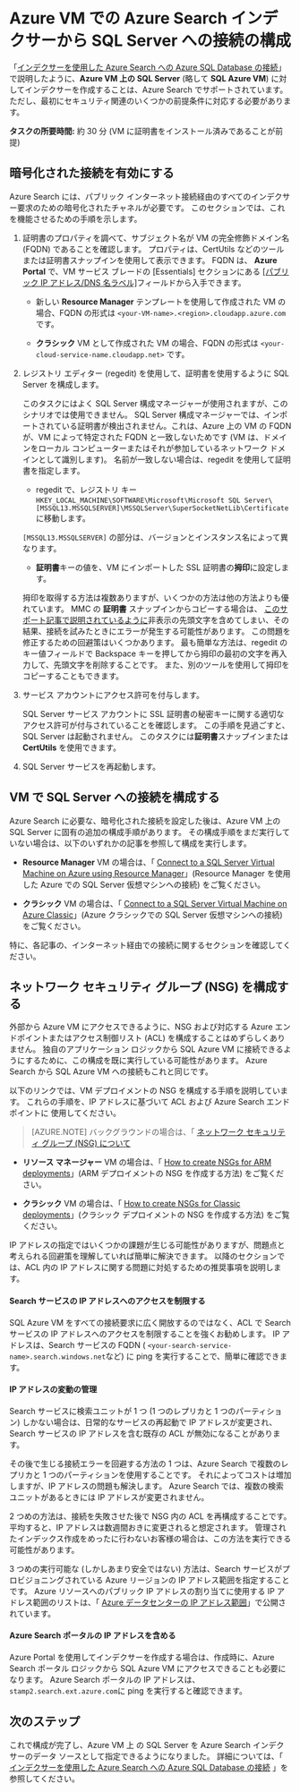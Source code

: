 <properties 
    pageTitle="Azure Search インデクサーから Azure の仮想マシンの SQL Server への接続の構成 | Microsoft Azure | インデクサー" 
    description="暗号化された接続を有効にして、Azure Search のインデクサーから Azure の仮想マシン (VM) 上の SQL Server に接続できるようにファイアウォールを構成します。" 
    services="search" 
    documentationCenter="" 
    authors="jack4it" 
    manager="pablocas" 
    editor=""/>

<tags 
    ms.service="search" 
    ms.devlang="rest-api" 
    ms.workload="search" 
    ms.topic="article" 
    ms.tgt_pltfrm="na" 
    ms.date="09/26/2016" 
    ms.author="jackma"/>


# <a name="configure-a-connection-from-an-azure-search-indexer-to-sql-server-on-an-azure-vm"></a>Azure VM での Azure Search インデクサーから SQL Server への接続の構成

「[インデクサーを使用した Azure Search への Azure SQL Database の接続](search-howto-connecting-azure-sql-database-to-azure-search-using-indexers-2015-02-28.md#frequently-asked-questions)」で説明したように、**Azure VM 上の SQL Server** (略して **SQL Azure VM**) に対してインデクサーを作成することは、Azure Search でサポートされています。ただし、最初にセキュリティ関連のいくつかの前提条件に対応する必要があります。 

**タスクの所要時間:** 約 30 分 (VM に証明書をインストール済みであることが前提)

## <a name="enable-encrypted-connections"></a>暗号化された接続を有効にする

Azure Search には、パブリック インターネット接続経由のすべてのインデクサー要求のための暗号化されたチャネルが必要です。 このセクションでは、これを機能させるための手順を示します。

1. 証明書のプロパティを調べて、サブジェクト名が VM の完全修飾ドメイン名 (FQDN) であることを確認します。 プロパティは、CertUtils などのツールまたは証明書スナップインを使用して表示できます。 FQDN は、 **Azure Portal** で、VM サービス ブレードの [Essentials] セクションにある [[パブリック IP アドレス/DNS 名ラベル]](https://portal.azure.com/)フィールドから入手できます。

    - 新しい **Resource Manager** テンプレートを使用して作成された VM の場合、FQDN の形式は `<your-VM-name>.<region>.cloudapp.azure.com` です。 

    - **クラシック** VM として作成された VM の場合、FQDN の形式は `<your-cloud-service-name.cloudapp.net>` です。 

2. レジストリ エディター (regedit) を使用して、証明書を使用するように SQL Server を構成します。 

    このタスクにはよく SQL Server 構成マネージャーが使用されますが、このシナリオでは使用できません。 SQL Server 構成マネージャーでは、インポートされている証明書が検出されません。これは、Azure 上の VM の FQDN が、VM によって特定された FQDN と一致しないためです (VM は、ドメインをローカル コンピューターまたはそれが参加しているネットワーク ドメインとして識別します)。 名前が一致しない場合は、regedit を使用して証明書を指定します。

    - regedit で、レジストリ キー `HKEY_LOCAL_MACHINE\SOFTWARE\Microsoft\Microsoft SQL Server\[MSSQL13.MSSQLSERVER]\MSSQLServer\SuperSocketNetLib\Certificate` に移動します。
     
    `[MSSQL13.MSSQLSERVER]` の部分は、バージョンとインスタンス名によって異なります。 

    - **証明書**キーの値を、VM にインポートした SSL 証明書の**拇印**に設定します。

    拇印を取得する方法は複数ありますが、いくつかの方法は他の方法よりも優れています。 MMC の **証明書** スナップインからコピーする場合は、 [このサポート記事で説明されているように](https://support.microsoft.com/kb/2023869/)非表示の先頭文字を含めてしまい、その結果、接続を試みたときにエラーが発生する可能性があります。 この問題を修正するための回避策はいくつかあります。 最も簡単な方法は、regedit のキー値フィールドで Backspace キーを押してから拇印の最初の文字を再入力して、先頭文字を削除することです。 また、別のツールを使用して拇印をコピーすることもできます。

3. サービス アカウントにアクセス許可を付与します。 

    SQL Server サービス アカウントに SSL 証明書の秘密キーに関する適切なアクセス許可が付与されていることを確認します。 この手順を見過ごすと、SQL Server は起動されません。 このタスクには**証明書**スナップインまたは **CertUtils** を使用できます。

4. SQL Server サービスを再起動します。

## <a name="configure-sql-server-connectivity-in-the-vm"></a>VM で SQL Server への接続を構成する

Azure Search に必要な、暗号化された接続を設定した後は、Azure VM 上の SQL Server に固有の追加の構成手順があります。 その構成手順をまだ実行していない場合は、以下のいずれかの記事を参照して構成を実行します。

- **Resource Manager** VM の場合は、「 [Connect to a SQL Server Virtual Machine on Azure using Resource Manager](../virtual-machines/virtual-machines-windows-sql-connect.md)」(Resource Manager を使用した Azure での SQL Server 仮想マシンへの接続) をご覧ください。 

- **クラシック** VM の場合は、「 [Connect to a SQL Server Virtual Machine on Azure Classic](../virtual-machines/virtual-machines-windows-classic-sql-connect.md)」(Azure クラシックでの SQL Server 仮想マシンへの接続) をご覧ください。

特に、各記事の、インターネット経由での接続に関するセクションを確認してください。

## <a name="configure-the-network-security-group-(nsg)"></a>ネットワーク セキュリティ グループ (NSG) を構成する

外部から Azure VM にアクセスできるように、NSG および対応する Azure エンドポイントまたはアクセス制御リスト (ACL) を構成することはめずらしくありません。 独自のアプリケーション ロジックから SQL Azure VM に接続できるようにするために、この構成を既に実行している可能性があります。 Azure Search から SQL Azure VM への接続もこれと同じです。 

以下のリンクでは、VM デプロイメントの NSG を構成する手順を説明しています。 これらの手順を、IP アドレスに基づいて ACL および Azure Search エンドポイントに 使用してください。

> [AZURE.NOTE] バックグラウンドの場合は、「 [ネットワーク セキュリティ グループ (NSG) について](../virtual-network/virtual-networks-nsg.md)

- **リソース マネージャー** VM の場合は、「 [How to create NSGs for ARM deployments](../virtual-network/virtual-networks-create-nsg-arm-pportal.md)」(ARM デプロイメントの NSG を作成する方法) をご覧ください。 

- **クラシック** VM の場合は、「 [How to create NSGs for Classic deployments](../virtual-network/virtual-networks-create-nsg-classic-ps.md)」(クラシック デプロイメントの NSG を作成する方法) をご覧ください。

IP アドレスの指定ではいくつかの課題が生じる可能性がありますが、問題点と考えられる回避策を理解していれば簡単に解決できます。 以降のセクションでは、ACL 内の IP アドレスに関する問題に対処するための推奨事項を説明します。

#### <a name="restrict-access-to-the-search-service-ip-address"></a>Search サービスの IP アドレスへのアクセスを制限する

SQL Azure VM をすべての接続要求に広く開放するのではなく、ACL で Search サービスの IP アドレスへのアクセスを制限することを強くお勧めします。 IP アドレスは、Search サービスの FQDN ( `<your-search-service-name>.search.windows.net`など) に ping を実行することで、簡単に確認できます。

#### <a name="managing-ip-address-fluctuations"></a>IP アドレスの変動の管理

Search サービスに検索ユニットが 1 つ (1 つのレプリカと 1 つのパーティション) しかない場合は、日常的なサービスの再起動で IP アドレスが変更され、Search サービスの IP アドレスを含む既存の ACL が無効になることがあります。

その後で生じる接続エラーを回避する方法の 1 つは、Azure Search で複数のレプリカと 1 つのパーティションを使用することです。 それによってコストは増加しますが、IP アドレスの問題も解決します。 Azure Search では、複数の検索ユニットがあるときには IP アドレスが変更されません。

2 つめの方法は、接続を失敗させた後で NSG 内の ACL を再構成することです。 平均すると、IP アドレスは数週間おきに変更されると想定されます。 管理されたインデックス作成をめったに行わないお客様の場合は、この方法を実行できる可能性があります。

3 つめの実行可能な (しかしあまり安全ではない) 方法は、Search サービスがプロビジョニングされている Azure リージョンの IP アドレス範囲を指定することです。 Azure リソースへのパブリック IP アドレスの割り当てに使用する IP アドレス範囲のリストは、「 [Azure データセンターの IP アドレス範囲](https://www.microsoft.com/download/details.aspx?id=41653)」で公開されています。 

#### <a name="include-the-azure-search-portal-ip-addresses"></a>Azure Search ポータルの IP アドレスを含める

Azure Portal を使用してインデクサーを作成する場合は、作成時に、Azure Search ポータル ロジックから SQL Azure VM にアクセスできることも必要になります。 Azure Search ポータルの IP アドレスは、 `stamp2.search.ext.azure.com`に ping を実行すると確認できます。

## <a name="next-steps"></a>次のステップ

これで構成が完了し、Azure VM 上 の SQL Server を Azure Search インデクサーのデータ ソースとして指定できるようになりました。 詳細については、「 [インデクサーを使用した Azure Search への Azure SQL Database の接続](search-howto-connecting-azure-sql-database-to-azure-search-using-indexers-2015-02-28.md) 」を参照してください。



<!--HONumber=Oct16_HO2-->


